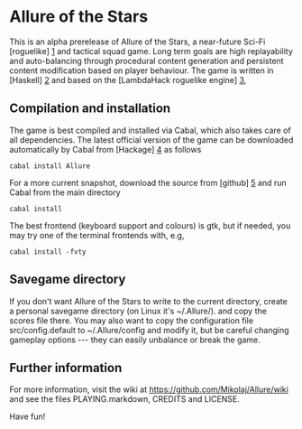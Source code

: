 Allure of the Stars
===================

This is an alpha prerelease of Allure of the Stars,
a near-future Sci-Fi [roguelike] [1] and tactical squad game.
Long term goals are high replayability and auto-balancing
through procedural content generation and persistent content
modification based on player behaviour.
The game is written in [Haskell] [2] and based
on the [LambdaHack roguelike engine] [3],


Compilation and installation
----------------------------

The game is best compiled and installed via Cabal, which also takes care
of all dependencies. The latest official version of the game can be downloaded
automatically by Cabal from [Hackage] [4] as follows

    cabal install Allure

For a more current snapshot, download the source from [github] [5]
and run Cabal from the main directory

    cabal install

The best frontend (keyboard support and colours) is gtk,
but if needed, you may try one of the terminal frontends with, e.g,

    cabal install -fvty


Savegame directory
------------------

If you don't want Allure of the Stars to write to the current directory,
create a personal savegame directory (on Linux it's ~/.Allure/).
and copy the scores file there. You may also want to
copy the configuration file src/config.default to
~/.Allure/config and modify it, but be careful changing
gameplay options --- they can easily unbalance or break the game.


Further information
-------------------

For more information, visit the wiki at https://github.com/Mikolaj/Allure/wiki
and see the files PLAYING.markdown, CREDITS and LICENSE.

Have fun!



[1]: http://roguebasin.roguelikedevelopment.org/index.php?title=Berlin_Interpretation
[2]: http://www.haskell.org/
[3]: http://github.com/kosmikus/LambdaHack
[4]: http://hackage.haskell.org/package/Allure
[5]: http://github.com/Mikolaj/Allure
